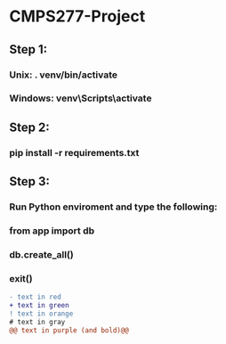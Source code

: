 # CMPS277-Project


## Step 1:
### Unix: . venv/bin/activate
### Windows: venv\Scripts\activate

## Step 2: 
### pip install -r requirements.txt

## Step 3: 
### Run Python enviroment and type the following:
### from app import db
### db.create_all()
### exit()

```diff
- text in red
+ text in green
! text in orange
# text in gray
@@ text in purple (and bold)@@
```
